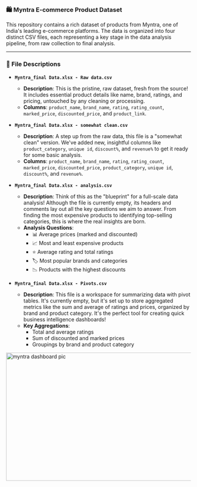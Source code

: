 
### 🛍️ Myntra E-commerce Product Dataset

This repository contains a rich dataset of products from Myntra, one of India's leading e-commerce platforms. The data is organized into four distinct CSV files, each representing a key stage in the data analysis pipeline, from raw collection to final analysis.

---

### 📂 File Descriptions

* **`Myntra_final Data.xlsx - Raw data.csv`**
    * **Description**: This is the pristine, raw dataset, fresh from the source! It includes essential product details like name, brand, ratings, and pricing, untouched by any cleaning or processing.
    * **Columns**: `product_name`, `brand_name`, `rating`, `rating_count`, `marked_price`, `discounted_price`, and `product_link`.

* **`Myntra_final Data.xlsx - somewhat clean.csv`**
    * **Description**: A step up from the raw data, this file is a "somewhat clean" version. We've added new, insightful columns like `product_category`, `unique id`, `discount%`, and `revenue%` to get it ready for some basic analysis.
    * **Columns**: `product_name`, `brand_name`, `rating`, `rating_count`, `marked_price`, `discounted_price`, `product_category`, `unique id`, `discount%`, and `revenue%`.

* **`Myntra_final Data.xlsx - analysis.csv`**
    * **Description**: Think of this as the "blueprint" for a full-scale data analysis! Although the file is currently empty, its headers and comments lay out all the key questions we aim to answer. From finding the most expensive products to identifying top-selling categories, this is where the real insights are born.
    * **Analysis Questions**:
        * 📊 Average prices (marked and discounted)
        * 📈 Most and least expensive products
        * ⭐ Average rating and total ratings
        * 🏷️ Most popular brands and categories
        * 📉 Products with the highest discounts

* **`Myntra_final Data.xlsx - Pivots.csv`**
    * **Description**: This file is a workspace for summarizing data with pivot tables. It's currently empty, but it's set up to store aggregated metrics like the sum and average of ratings and prices, organized by brand and product category. It's the perfect tool for creating quick business intelligence dashboards!
    * **Key Aggregations**:
        * Total and average ratings
        * Sum of discounted and marked prices
        * Groupings by brand and product category
     
<img width="935" height="349" alt="myntra dashboard pic" src="https://github.com/user-attachments/assets/d3d5a4b6-d4bf-4366-a566-4303f0ab2bca" />
